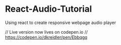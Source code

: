 # React-Audio-Tutorial
Using react to create responsive webpage audio player

// Live version now lives on codepen.io
// https://codepen.io/dkreidler/pen/Ebbqgq
